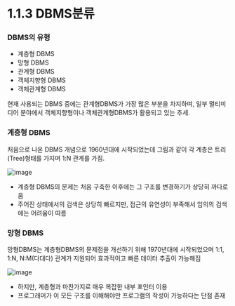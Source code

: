 # 1.1.3 DBMS분류

### DBMS의 유형

- 계층형 DBMS
- 망형 DBMS
- 관계형 DBMS
- 객체지향형 DBMS
- 객체관계형 DBMS

현재 사용되는 DBMS 중에는 관계형DBMS가 가장 많은 부분을 차지하며, 일부 멀티미디어 분야에서 객체지향형이나 객체관계형DBMS가 활용되고 있는 추세.

### 계층형 DBMS
처음으로 나온 DBMS 개념으로 1960년대에 시작되었는데 그림과 같이 각 계층은 트리(Tree)형태를 가지며 1:N 관계를 가짐.

![image](https://github.com/user-attachments/assets/263776a4-83ef-44dd-a6e2-d54985a09f59)

- 계층형 DBMS의 문제는 처음 구축한 이후에는 그 구조를 변경하기가 상당히 까다로움
- 주어진 상태에서의 검색은 상당히 빠르지만, 접근의 유연성이 부족해서 임의의 검색에는 어려움이 따름

### 망형 DBMS
망형DBMS는 계층형DBMS의 문제점을 개선하기 위해 1970년대에 시작되었으며 1:1, 1:N, N:M(다대다) 관계가 지원되어 효과적이고 빠른 데이터 추출이 가능해짐

![image](https://github.com/user-attachments/assets/a4429ac6-459f-4c22-a24a-22f7d5a6ca3c)


- 하지만, 계층형과 마찬가지로 매우 복잡한 내부 포인터 이용
- 프로그래머가 이 모든 구조를 이해해야만 프로그램의 작성이 가능하다는 단점 존재

